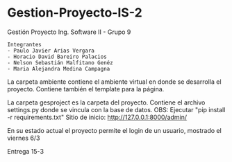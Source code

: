 # Gestion-Proyecto-IS-2
Gestión Proyecto Ing. Software II - Grupo 9

    Integrantes 
    - Paulo Javier Arias Vergara
    - Horacio David Bareiro Palacios
    - Nelson Sebastián Malfitano Genéz
    - Maria Alejandra Medina Campagna

La carpeta ambiente contiene el ambiente virtual en donde se desarrolla el proyecto. Contiene también el template para la página.

La carpeta gesproject es la carpeta del proyecto. Contiene el archivo settings.py donde se vincula con la base de datos.
OBS: Ejecutar "pip install -r requirements.txt"
Sitio de inicio: http://127.0.0.1:8000/admin/

En su estado actual el proyecto permite el login de un usuario, mostrado el viernes 6/3

Entrega 15-3

